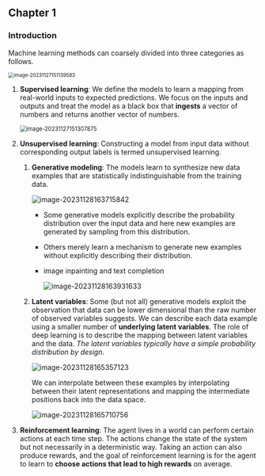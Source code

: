## Chapter 1 

### Introduction

Machine learning methods can coarsely divided into three categories as follows.

<img src="https://qiniu.lianghao.work/image-20231127151139583.png" alt="image-20231127151139583" style="zoom:70%;" />

1. **Supervised learning**:  We define the models to learn a mapping from real-world inputs to expected predictions. We focus on the inputs and outputs and treat the model as a black box that **ingests** a vector of numbers and returns another vector of numbers.

   <img src="https://qiniu.lianghao.work/image-20231127151307875.png" alt="image-20231127151307875" style="zoom:80%;" />

2. **Unsupervised learning**: Constructing a model from input data without corresponding output labels is termed unsupervised learning. 

   1. **Generative modeling**: The models learn to synthesize new data examples that are statistically indistinguishable from the training data. 

      ![image-20231128163715842](https://qiniu.lianghao.work/image-20231128163715842.png)

      -  Some generative models explicitly describe the probability distribution over the input data and here new examples are generated by sampling from this distribution.

      - Others merely learn a mechanism to generate new examples without explicitly describing their distribution.

      - image inpainting and text completion

        ![image-20231128163931633](https://qiniu.lianghao.work/image-20231128163931633.png)

   2. **Latent variables**: Some (but not all) generative models exploit the observation that data can be lower dimensional than the raw number of observed variables suggests. We can describe each data example using a smaller number of **underlying latent variables**. The role of deep learning is to describe the mapping between latent variables and the data. *The latent variables typically have a simple probability distribution by design*.

      ![image-20231128165357123](https://qiniu.lianghao.work/image-20231128165357123.png)

      We can interpolate between these examples by interpolating between their latent representations and mapping the intermediate positions back into the data space.

      ![image-20231128165710756](https://qiniu.lianghao.work/image-20231128165710756.png)

3. **Reinforcement learning**: The agent lives in a world can perform certain actions at each time step. The actions change the state of the system but not necessarily in a deterministic way. Taking an action can also produce rewards, and the goal of reinforcement learning is for the agent to learn to **choose actions that lead to high rewards** on average.

